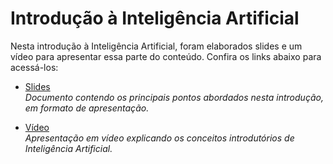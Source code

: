 # Introdução à Inteligência Artificial

Nesta introdução à Inteligência Artificial, foram elaborados slides e um vídeo para apresentar essa parte do conteúdo. Confira os links abaixo para acessá-los:

- [Slides](coloque_o_link_aqui)  
  *Documento contendo os principais pontos abordados nesta introdução, em formato de apresentação.*

- [Vídeo](coloque_o_link_aqui)  
  *Apresentação em vídeo explicando os conceitos introdutórios de Inteligência Artificial.*
